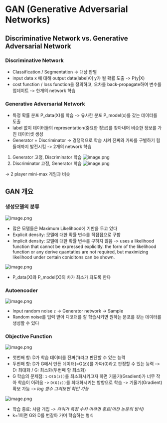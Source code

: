 # GAN (Generative Adversarial Networks)
## Discriminative Network vs. Generative Adversarial Network
### Discriminative Network
- Classification / Segmentation -> 대상 판별
- input data x 에 대해 output data(label)이 y가 될 확률 도출 -> P(y|X)
- cost function / loss function을 정의하고, 오차를 back-propagate하여 변수를 업데이트 -> 한개의 network 학습
### Generative Adversarial Network
- 특정 확률 분포 P_data(X)를 학습 -> 유사한 분포 P_model(x)를 갖는 데이터를 도출
- label 없이 데이터들의 representation(중요한 정보)를 찾아내어 비슷한 정보를 가진 데이터셋 생성
- Generator + Discriminator -> 경쟁적으로 학습 시켜 진짜와 가짜를 구별하기 힘들때까지 발전시킴 -> 2개의 network 학습
1. Generator 고정, Discriminator 학습
![image.png](https://raw.githubusercontent.com/alstjgg/alstjgg.github.io/master/GAN/1.png)
2. Discriminator 고정, Generator 학습
![image.png](https://raw.githubusercontent.com/alstjgg/alstjgg.github.io/master/GAN/2.png)

-> 2 player mini-max 게임과 비슷

## GAN 개요
### 생성모델의 분류
![image.png](https://raw.githubusercontent.com/alstjgg/alstjgg.github.io/master/GAN/3.PNG)
- 많은 모델들은 Maximum Likelihood에 기반을 두고 있다
- Explicit density: 모델에 대한 확률 변수를 직접접으로 구함
- Implicit density: 모델에 대한 확률 변수를 구하지 않음 -> uses a likelihood function that cannot be expressed explicitly. the form of the likelihood function or any derive quantaties are not required, but maximizing likelihood under certain coniditons can be shown.

![image.png](https://raw.githubusercontent.com/alstjgg/alstjgg.github.io/master/GAN/4.PNG)
- P_data(X)와 P_model(X)의 차가 최소가 되도록 한다

### Autoencoder
![image.png](https://raw.githubusercontent.com/alstjgg/alstjgg.github.io/master/GAN/7.PNG)
- Input random noise `z` -> Generator network -> Sample
- Random noise를 입력 받아 디코더를 잘 학습시키면 원하는 분포를 갖는 데이터를 생성할 수 있다
### Objective Function
![image.png](https://raw.githubusercontent.com/alstjgg/alstjgg.github.io/master/GAN/5.PNG)
- 첫번째 항: D가 학습 데이터를 진짜(1)라고 판단할 수 있는 능력
- 두번째 항: D가 G에서 만든 데이터(=G(z))를 가짜(0)라고 판정할 수 있는 능력
-> D: 최대화 / G: 최소화(두번째 항 최소화)
- G 학습의 문제점: `1-D(G(z))`를 최소화시키고자 하면 기울기(Gradient)가 너무 작아 학습이 어려움
    -> `D(G(z))`를 최대화시키는 방향으로 학습 -> 기울기(Gradient) 확보 가능
        -> *log 함수 그려보면 확인 가능*

![image.png](https://raw.githubusercontent.com/alstjgg/alstjgg.github.io/master/GAN/6.PNG)
- 학습 종료: 사람 개입 *-> 차이가 특정 수치 이하면 종료(이전 논문의 방식)*
- k=1이면 G와 D를 번갈아 가며 학습하는 형식

